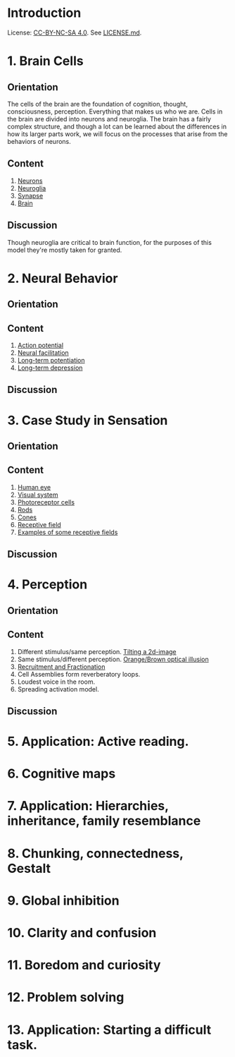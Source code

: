 # Introduction

License: [CC-BY-NC-SA 4.0](https://creativecommons.org/licenses/by-nc-sa/4.0/).  See [LICENSE.md](LICENSE.md).

# 1. Brain Cells

## Orientation

The cells of the brain are the foundation of cognition, thought, consciousness, perception.  Everything that makes us who we are. Cells in the brain are divided into neurons and neuroglia. The brain has a fairly complex structure, and though a lot can be learned about the differences in how its larger parts work, we will focus on the processes that arise from the behaviors of neurons.

## Content

1. [Neurons](https://en.wikipedia.org/wiki/Neuron)
1. [Neuroglia](https://en.wikipedia.org/wiki/Neuroglia)
1. [Synapse](https://en.wikipedia.org/wiki/Synapse)
1. [Brain](https://en.wikipedia.org/wiki/Human_brain)

## Discussion

Though neuroglia are critical to brain function, for the purposes of this model they're mostly taken for granted.  

# 2. Neural Behavior

## Orientation

## Content
1. [Action potential](https://en.wikipedia.org/wiki/Action_potential)
1. [Neural facilitation](https://en.wikipedia.org/wiki/Neural_facilitation)
1. [Long-term potentiation](https://en.wikipedia.org/wiki/Long-term_potentiation)
1. [Long-term depression](https://en.wikipedia.org/wiki/Long-term_depression)

## Discussion

# 3. Case Study in Sensation

## Orientation

## Content

1. [Human eye](https://en.wikipedia.org/wiki/Human_eye)
1. [Visual system](https://en.wikipedia.org/wiki/Visual_system)
1. [Photoreceptor cells](https://en.wikipedia.org/wiki/Photoreceptor_cell)
1. [Rods](https://en.wikipedia.org/wiki/Rod_cell)
1. [Cones](https://en.wikipedia.org/wiki/Cone_cell)
1. [Receptive field](https://en.wikipedia.org/wiki/Receptive_field)
1. [Examples of some receptive fields](http://hubel.med.harvard.edu/book/b17.htm)

## Discussion

# 4. Perception

## Orientation

## Content

1. Different stimulus/same perception. [Tilting a 2d-image](https://24ways.org/2010/intro-to-css-3d-transforms/)
1. Same stimulus/different perception.  [Orange/Brown optical illusion](https://www.youtube.com/watch?v=bS4ZxYViKQo)
1. [Recruitment and Fractionation](https://books.google.com/books?id=uyV5AgAAQBAJP)
1. Cell Assemblies form reverberatory loops.
1. Loudest voice in the room.
1. Spreading activation model.


## Discussion

# 5. Application: Active reading.

# 6. Cognitive maps

# 7. Application: Hierarchies, inheritance, family resemblance

# 8. Chunking, connectedness, Gestalt

# 9. Global inhibition

# 10. Clarity and confusion

# 11. Boredom and curiosity

# 12. Problem solving

# 13. Application: Starting a difficult task.
